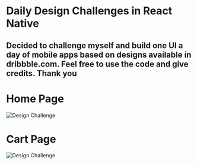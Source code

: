 # Daily Design Challenges in React Native

## Decided to challenge myself and build one UI a day of mobile apps based on designs available in dribbble.com. Feel free to use the code and give credits. Thank you

# Home Page

![Design Challenge](https://github.com/cherucole/Daily-Design-Challenges/blob/master/src/Sneakers/assets/final.png?raw=true)

# Cart Page

![Design Challenge](https://github.com/cherucole/Daily-Design-Challenges/blob/master/src/Sneakers/assets/cart.png?raw=true)
